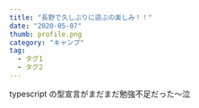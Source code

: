 ```yaml
---
title: "長野で久しぶりに遊ぶの楽しみ！！"
date: "2020-05-07"
thumb: profile.png
category: "キャンプ"
tag:
  - タグ1
  - タグ2
---
```


typescript の型宣言がまだまだ勉強不足だった〜泣
